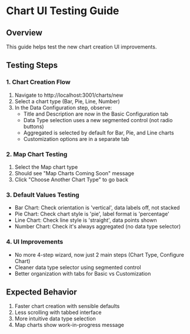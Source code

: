 # Chart UI Testing Guide

## Overview
This guide helps test the new chart creation UI improvements.

## Testing Steps

### 1. Chart Creation Flow
1. Navigate to http://localhost:3001/charts/new
2. Select a chart type (Bar, Pie, Line, Number)
3. In the Data Configuration step, observe:
   - Title and Description are now in the Basic Configuration tab
   - Data Type selection uses a new segmented control (not radio buttons)
   - Aggregated is selected by default for Bar, Pie, and Line charts
   - Customization options are in a separate tab

### 2. Map Chart Testing
1. Select the Map chart type
2. Should see "Map Charts Coming Soon" message
3. Click "Choose Another Chart Type" to go back

### 3. Default Values Testing
- Bar Chart: Check orientation is 'vertical', data labels off, not stacked
- Pie Chart: Check chart style is 'pie', label format is 'percentage'
- Line Chart: Check line style is 'straight', data points shown
- Number Chart: Check it's always aggregated (no data type selector)

### 4. UI Improvements
- No more 4-step wizard, now just 2 main steps (Chart Type, Configure Chart)
- Cleaner data type selector using segmented control
- Better organization with tabs for Basic vs Customization

## Expected Behavior
1. Faster chart creation with sensible defaults
2. Less scrolling with tabbed interface
3. More intuitive data type selection
4. Map charts show work-in-progress message